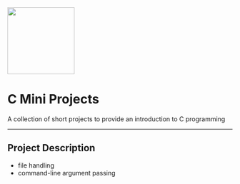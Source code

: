 <img src="https://www.britefish.net/wp-content/uploads/2019/07/logo-c-1.png" height="150">

# C Mini Projects

A collection of short projects to provide an introduction to C programming

---

## Project Description

- file handling
- command-line argument passing

